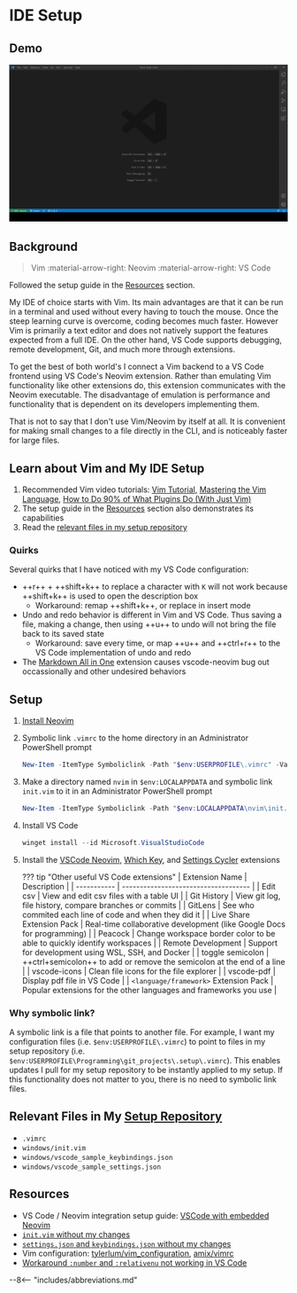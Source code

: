 # IDE Setup

## Demo

![IDE Demo](../assets/ide_demo.gif)

## Background

> Vim :material-arrow-right: Neovim :material-arrow-right: VS Code

Followed the setup guide in the [Resources](#resources) section.

My IDE of choice starts with Vim. Its main advantages are that it can be run in a terminal and used
without every having to touch the mouse. Once the steep learning curve is overcome, coding becomes
much faster. However Vim is primarily a text editor and does not natively support the features
expected from a full IDE. On the other hand, VS Code supports debugging, remote development, Git,
and much more through extensions.

To get the best of both world's I connect a Vim backend to a VS Code frontend using VS Code's Neovim extension.
Rather than emulating Vim functionality like other extensions do, this extension
communicates with the Neovim executable. The disadvantage of emulation is performance and functionality that is dependent on its developers implementing them.

That is not to say that I don't use Vim/Neovim by itself at all. It is convenient for making small changes to a
file directly in the CLI, and is noticeably faster for large files.

## Learn about Vim and My IDE Setup

1. Recommended Vim video tutorials: [Vim Tutorial](https://www.youtube.com/watch?v=IiwGbcd8S7I&t=1s), [Mastering the Vim Language](https://www.youtube.com/watch?v=wlR5gYd6um0),
[How to Do 90% of What Plugins Do (With Just Vim)](https://www.youtube.com/watch?v=XA2WjJbmmoM&t=734s)
2. The setup guide in the [Resources](#resources) section also demonstrates its capabilities
3. Read the [relevant files in my setup repository](#relevant-files-in-my-setup-repository)

### Quirks

Several quirks that I have noticed with my VS Code configuration:

- ++r++ + ++shift+k++ to replace a character with `K` will not work because ++shift+k++ is used to open the description box
    - Workaround: remap ++shift+k++, or replace in insert mode
- Undo and redo behavior is different in Vim and VS Code. Thus saving a file, making a change, then using ++u++ to undo will not bring the file back to its saved state
    - Workaround: save every time, or map ++u++ and ++ctrl+r++ to the VS Code implementation of undo and redo
- The [Markdown All in One](https://marketplace.visualstudio.com/items?itemName=yzhang.markdown-all-in-one)
extension causes vscode-neovim bug out occassionally and other undesired behaviors

## Setup

1. [Install Neovim](https://github.com/neovim/neovim/wiki/Installing-Neovim)

2. Symbolic link `.vimrc` to the home directory in an Administrator PowerShell prompt

    ``` powershell
    New-Item -ItemType Symboliclink -Path "$env:USERPROFILE\.vimrc" -Value "$env:USERPROFILE\Programming\git_projects\.setup\.vimrc"
    ```

3. Make a directory named `nvim` in `$env:LOCALAPPDATA` and symbolic link `init.vim` to it in an Administrator PowerShell prompt

    ``` powershell
    New-Item -ItemType Symboliclink -Path "$env:LOCALAPPDATA\nvim\init.vim" -Value "$env:USERPROFILE\Programming\git_projects\.setup\windows\init.vim"
    ```

4. Install VS Code

    ``` powershell
    winget install --id Microsoft.VisualStudioCode
    ```

5. Install the [VSCode Neovim](https://marketplace.visualstudio.com/items?itemName=asvetliakov.vscode-neovim), [Which Key](https://marketplace.visualstudio.com/items?itemName=VSpaceCode.whichkey),
and [Settings Cycler](https://marketplace.visualstudio.com/items?itemName=hoovercj.vscode-settings-cycler) extensions

    ??? tip "Other useful VS Code extensions"
        | Extension Name | Description |
        | ----------- | ------------------------------------ |
        | Edit csv | View and edit csv files with a table UI |
        | Git History | View git log, file history, compare branches or commits |
        | GitLens | See who commited each line of code and when they did it |
        | Live Share Extension Pack | Real-time collaborative development (like Google Docs for programming) |
        | Peacock | Change workspace border color to be able to quickly identify workspaces |
        | Remote Development | Support for development using WSL, SSH, and Docker |
        | toggle semicolon | ++ctrl+semicolon++ to add or remove the semicolon at the end of a line |
        | vscode-icons | Clean file icons for the file explorer |
        | vscode-pdf | Display pdf file in VS Code |
        | `<language/framework>` Extension Pack | Popular extensions for the other languages and frameworks you use |

### Why symbolic link?

A symbolic link is a file that points to another file.
For example, I want my configuration files (i.e. `$env:USERPROFILE\.vimrc`)
to point to files in my setup repository (i.e. `$env:USERPROFILE\Programming\git_projects\.setup\.vimrc`).
This enables updates I pull for my setup repository to be instantly applied to my setup.
If this functionality does not matter to you, there is no need to symbolic link files.

## Relevant Files in My [Setup Repository](https://github.com/patrick-5546/setup)

- `.vimrc`
- `windows/init.vim`
- `windows/vscode_sample_keybindings.json`
- `windows/vscode_sample_settings.json`

## Resources

- VS Code / Neovim integration setup guide: [VSCode with embedded Neovim](https://www.youtube.com/watch?v=g4dXZ0RQWdw&list=LL&index=9&t=381s)
- [`init.vim` without my changes](https://github.com/LunarVim/LunarVim/blob/rolling/utils/lv-vscode/init.vim)
- [`settings.json` and `keybindings.json` without my changes](https://github.com/LunarVim/LunarVim/tree/rolling/utils/vscode_config)
- Vim configuration: [tylerlum/vim_configuration](https://github.com/tylerlum/vim_configuration), [amix/vimrc](https://github.com/amix/vimrc)
- [Workaround `:number` and `:relativenu` not working in VS Code](https://github.com/asvetliakov/vscode-neovim/issues/175#issuecomment-929630274)

--8<-- "includes/abbreviations.md"
